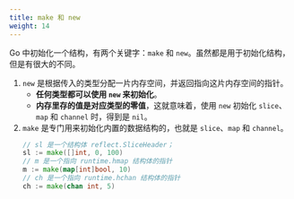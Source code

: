 ```yaml
---
title: make 和 new
weight: 14
---
```


Go 中初始化一个结构，有两个关键字：`make` 和 `new`。虽然都是用于初始化结构，但是有很大的不同。

1. `new` 是根据传入的类型分配一片内存空间，并返回指向这片内存空间的指针。
   - **任何类型都可以使用 `new` 来初始化**。
   - **内存里存的值是对应类型的零值**，这就意味着，使用 `new` 初始化 `slice`、`map` 和 `channel` 时，得到是 `nil`。
2. `make` 是专门用来初始化内置的数据结构的，也就是 `slice`、`map` 和 `channel`。
   ```go
   // sl 是一个结构体 reflect.SliceHeader；
   sl := make([]int, 0, 100)
   // m 是一个指向 runtime.hmap 结构体的指针
   m := make(map[int]bool, 10)
   // ch 是一个指向 runtime.hchan 结构体的指针
   ch := make(chan int, 5)
   ```
